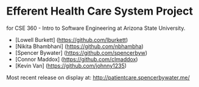 # Efferent Health Care System Project
for CSE 360 - Intro to Software Engineering at Arizona State University.

* [Lowell Burkett] (https://github.com/lburkett)
* [Nikita Bhambhani] (https://github.com/nbhambha)
* [Spencer Bywater] (https://github.com/spencerbyw)
* [Connor Maddox] (https://github.com/clmaddox)
* [Kevin Van] (https://github.com/johnny1235)

Most recent release on display at:
http://patientcare.spencerbywater.me/
